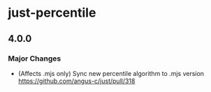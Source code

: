 # just-percentile

## 4.0.0
### Major Changes

- (Affects .mjs only) Sync new percentile algorithm to .mjs version https://github.com/angus-c/just/pull/318
